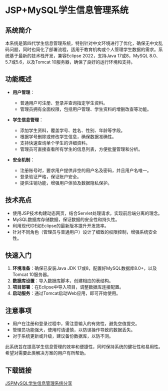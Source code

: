 # JSP+MySQL学生信息管理系统

## 系统简介

本系统是第四代学生信息管理系统，特别针对中文环境进行了优化，确保无中文乱码问题，同时也简化了部署流程，适用于教育机构或个人管理学生数据的需求。系统基于最新的技术栈开发，兼容Eclipse 2022，支持Java 17或8，MySQL 8.0、5.7或5.6，以及Tomcat 10服务器，确保了良好的运行环境和支持。

## 功能概述

- **用户管理**：
    - 普通用户可注册、登录并查询指定学生资料。
    - 管理员拥有全面权限，包括用户管理、学生资料的增删改查等功能。

- **学生信息管理**：
    - 添加学生资料，覆盖学号、姓名、性别、年龄等字段。
    - 根据学号删除或修改学生信息，确保数据准确性。
    - 支持快速查询单个学生的详细资料。
    - 管理员可直接查看所有学生的信息列表，方便批量管理和分析。

- **安全机制**：
    - 注册账号时，要求用户提供非空的用户名及密码，并且用户名唯一。
    - 登录验证严格，保证账户安全。
    - 提供注销功能，增强用户体验及数据隐私保护。

## 技术亮点

- 使用JSP技术构建动态网页，结合Servlet处理请求，实现前后端分离的理念。
- MySQL数据库存储数据，保证数据的安全性和持久性。
- 利用现代IDE如Eclipse的最新版本提升开发效率。
- 针对不同角色（管理员与普通用户）设计了细致的权限控制，增强系统安全性。

## 快速入门

1. **环境准备**：确保已安装Java JDK 17或8，配置好MySQL数据库8.0+，以及Tomcat 10服务器。
2. **数据库设置**：导入数据库脚本，创建相应的表结构。
3. **项目部署**：在Eclipse中导入项目，调整数据库连接配置。
4. **启动服务**：通过Tomcat启动Web应用，即可开始使用。

## 注意事项

- 用户在注册和登录过程中，需注意输入的有效性，避免空值提交。
- 管理员功能强大，使用时请谨慎，以防误操作导致的数据丢失。
- 对于系统更新或升级，建议备份数据库，以防不测。

此系统旨在提高学生信息管理的效率和便捷性，同时保持系统的健壮性和易用性。希望对需要此类解决方案的用户有所帮助。

## 下载链接

[JSPMySQL学生信息管理系统分享](https://pan.quark.cn/s/212562049da2)